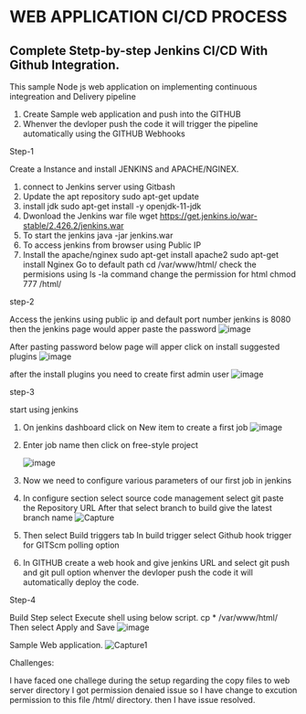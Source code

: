 # WEB APPLICATION CI/CD PROCESS

## Complete Stetp-by-step Jenkins CI/CD With Github Integration.

This sample Node js web application on implementing continuous integreation and Delivery pipeline

1. Create Sample web application and push into the GITHUB
2. Whenver the devloper push the code it will trigger the pipeline automatically using the GITHUB Webhooks

Step-1

Create a Instance and install JENKINS and APACHE/NGINEX.

1. connect to Jenkins server using Gitbash
2. Update the apt repository
   sudo apt-get update
3. install jdk
   sudo apt-get install -y openjdk-11-jdk
4. Dwonload the Jenkins war file
   wget https://get.jenkins.io/war-stable/2.426.2/jenkins.war
5. To start the jenkins
   java -jar jenkins.war
6. To access jenkins from browser using Public IP
7. Install the apache/nginex
   sudo apt-get install apache2
   sudo apt-get install Nginex
Go to default path
 cd /var/www/html/
check the permisions using ls -la command
change the permission for html
chmod 777 /html/

step-2

Access the jenkins using public ip and default port number jenkins is 8080 then the jenkins page would apper paste the password
![image](https://github.com/Santhoshvoja63/New-webapp/assets/147876790/33f3b0c2-293e-455b-aecb-6b26fd758ba7)

After pasting password below page will apper click on install suggested plugins
![image](https://github.com/Santhoshvoja63/New-webapp/assets/147876790/bb48fd30-1219-4ddd-9a36-1e02def59d6a)

after the install plugins you need to create first admin user
![image](https://github.com/Santhoshvoja63/New-webapp/assets/147876790/542f3280-f8f2-4138-ac26-172edeac86a8)

step-3

start using jenkins
1. On jenkins dashboard click on New item to create a first job 
   ![image](https://github.com/Santhoshvoja63/New-webapp/assets/147876790/47a14f37-42cf-4c83-963b-2fa2c96a3fe5)
2. Enter job name then click on free-style project

   ![image](https://github.com/Santhoshvoja63/New-webapp/assets/147876790/1c46f3da-1e61-4343-a93c-c7bef8d648c9)
3. Now we need to configure various parameters of our first job in jenkins
4. In configure section select source code management select git
   paste the Repository URL
   After that select branch to build give the latest branch name
   ![Capture](https://github.com/Santhoshvoja63/New-webapp/assets/147876790/cd399bed-16e4-4f37-9d59-e0b2714d1744)
5. Then select Build triggers tab
   In build trigger select Github hook trigger for GITScm polling option
6. In GITHUB create a web hook and give jenkins URL and select git push and git pull option
   whenver the devloper push the code it will automatically deploy the code.

Step-4

Build Step select Execute shell using below script.
 cp * /var/www/html/
Then select Apply and Save
![image](https://github.com/Santhoshvoja63/New-webapp/assets/147876790/60b7761a-9733-4029-aa82-78d4de9e68f6)

Sample Web application.
![Capture1](https://github.com/Santhoshvoja63/New-webapp/assets/147876790/cc18a745-9285-473f-879d-8b73056084c3)


Challenges:

I have faced one challege during the setup regarding the copy files to web server directory I got permission denaied issue so I have change to excution permission to this file /html/ directory. then I have issue resolved.
   





   

